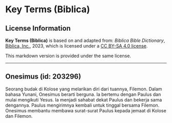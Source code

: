# Key Terms (Biblica)

## License Information

**Key Terms (Biblica)** is based on and adapted from: _Biblica Bible Dictionary_, [Biblica, Inc.](https://www.biblica.com/), 2023, which is licensed under a [CC BY-SA 4.0 license](https://creativecommons.org/licenses/by-sa/4.0/legalcode.en).

This markdown version is provided under the same license.



--------------------------------

## Onesimus (id: 203296)

Seorang budak di Kolose yang melarikan diri dari tuannya, Filemon. Dalam bahasa Yunani, Onesimus berarti berguna. Ia bertemu dengan Paulus dan mulai mengikuti Yesus. Ia menjadi sahabat dekat Paulus dan bekerja sama dengannya. Paulus mengirimnya kembali untuk tinggal bersama Filemon. Onesimus membantu membawa surat\-surat Paulus kepada jemaat di Kolose dan Filemon.


